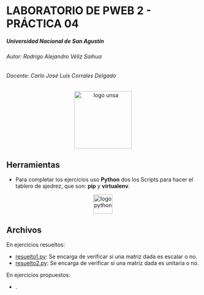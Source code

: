 #  LABORATORIO DE PWEB 2 - PRÁCTICA 04
##### _Universidad Nacional de San Agustín_
###### _Autor: Rodrigo Alejandro Véliz Saihua_
###### _Docente: Carlo José Luis Corrales Delgado_

<center><img src="https://universidadesgratuitas.com/wp-content/uploads/2020/06/logo-unsa-facultad-de-ingenieria-unsa-unsa-salud-universidad-unsa-unsa-matriculas-unsa-carreras-a-distancia-aula-virtual-unsa.png" alt="logo unsa" width="150"/></center>

## Herramientas
- Para completar los ejercicios uso **Python** dos los Scripts para hacer el tablero de ajedrez, que son: **pip** y **virtualenv**.
<center><img src="https://camo.githubusercontent.com/9f7002fa85f5bc686e82076e686b18b1b56835800059e455b9f913a091d9083c/687474703a2f2f75706c6f61642e77696b696d656469612e6f72672f77696b6970656469612f636f6d6d6f6e732f7468756d622f632f63332f507974686f6e2d6c6f676f2d6e6f746578742e7376672f3230303070782d507974686f6e2d6c6f676f2d6e6f746578742e7376672e706e67" alt="logo python" title="python" width="50"/></center>

## Archivos
En ejercicios resueltos:
- [resuelto1.py](resueltos/resuelto1.py): Se encarga de verificar si una matriz dada es escalar o no.
- [resuelto2.py](resueltos/resuelto2.py): Se encarga de verificar si una matriz dada es unitaria o no.

En ejercicios propuestos:
- .
